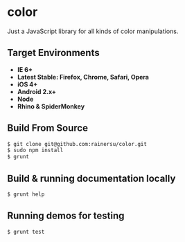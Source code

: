 # color
Just a JavaScript library for all kinds of color manipulations.

Target Environments
-------------------

- **IE 6+**
- **Latest Stable: Firefox, Chrome, Safari, Opera**
- **iOS 4+**
- **Android 2.x+**
- **Node**
- **Rhino & SpiderMonkey**

Build From Source
-----------------

```bash
$ git clone git@github.com:rainersu/color.git
$ sudo npm install
$ grunt
```

Build & running documentation locally
-------------------------------------

```bash
$ grunt help
```

Running demos for testing
-------------------------

```bash
$ grunt test
```

